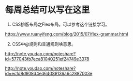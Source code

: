 # 每周总结可以写在这里

1. CSS排版布局之Flex布局，可以参考这个链接学习。

https://www.ruanyifeng.com/blog/2015/07/flex-grammar.html

2. CSS中@规则和普通规则啥意思。

http://note.youdao.com/noteshare?id=577043fb7eca81040251ef24749e3378

http://note.youdao.com/noteshare?id=ec1d8d908d4ed64089136a6c2887003e